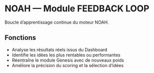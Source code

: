 # NOAH — Module FEEDBACK LOOP

Boucle d’apprentissage continue du moteur NOAH.

## Fonctions
- Analyse les résultats réels issus du Dashboard
- Identifie les idées les plus rentables ou performantes
- Réentraîne le module Genesis avec de nouveaux poids
- Améliore la précision du scoring et la sélection d’idées
